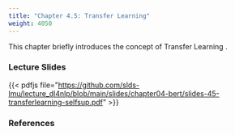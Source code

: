```yaml
---
title: "Chapter 4.5: Transfer Learning"
weight: 4050
---
```

This chapter briefly introduces the concept of Transfer Learning .

<!--more-->

<!--
### Lecture video
{{< video id="TfrSKiOecWI" >}}
-->

### Lecture Slides
{{< pdfjs file="https://github.com/slds-lmu/lecture_dl4nlp/blob/main/slides/chapter04-bert/slides-45-transferlearning-selfsup.pdf" >}}

### References 

